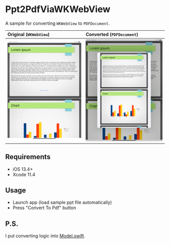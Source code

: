 # Ppt2PdfViaWKWebView

A sample for converting `WKWebView` to `PDFDocument`.

| Original (`WKWebView`) | Converted (`PDFDocument`) |
|:--|:--|
|![Original](./images/image01.png) |![Converted](./images/image02.png) |

## Requirements

* iOS 13.4+
* Xcode 11.4

## Usage

* Launch app (load sample ppt file automatically)
* Press "Convert To Pdf" button

## P.S.

I put converting logic into [Model.swift](./Ppt2PdfViaWKWebView/Model.swift).

